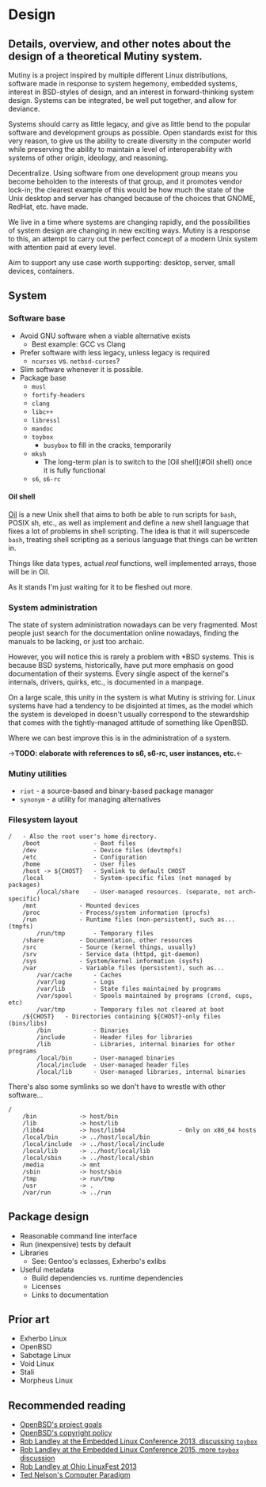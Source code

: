 # Design
## Details, overview, and other notes about the design of a theoretical Mutiny system.

Mutiny is a project inspired by multiple different Linux distributions, software made in
response to system hegemony, embedded systems, interest in BSD-styles of design, and an
interest in forward-thinking system design. Systems can be integrated, be well put together,
and allow for deviance.

Systems should carry as little legacy, and give as little bend to the popular software
and development groups as possible. Open standards exist for this very reason, to give
us the ability to create diversity in the computer world while preserving the ability to
maintain a level of interoperability with systems of other origin, ideology, and reasoning.

Decentralize. Using software from one development group means you become beholden to the
interests of that group, and it promotes vendor lock-in; the clearest example of this
would be how much the state of the Unix desktop and server has changed because of the
choices that GNOME, RedHat, etc. have made.

We live in a time where systems are changing rapidly, and the possibilities of system design
are changing in new exciting ways. Mutiny is a response to this, an attempt to carry out
the perfect concept of a modern Unix system with attention paid at every level.

Aim to support any use case worth supporting: desktop, server, small devices, containers.

## System

### Software base

- Avoid GNU software when a viable alternative exists
    - Best example: GCC vs Clang
- Prefer software with less legacy, unless legacy is required
    - `ncurses` vs. `netbsd-curses`?
- Slim software whenever it is possible.
- Package base
    - `musl`
    - `fortify-headers`
    - `clang`
    - `libc++`
    - `libressl`
    - `mandoc`
    - `toybox`
        - `busybox` to fill in the cracks, temporarily
    - `mksh`
        - The long-term plan is to switch to the [Oil shell](#Oil shell) once it is fully functional
    - `s6`, `s6-rc`

#### Oil shell

[Oil] is a new Unix shell that aims to both be able to run scripts for `bash`, POSIX sh, etc., as
well as implement and define a new shell language that fixes a lot of problems in shell scripting.
The idea is that it will superscede `bash`, treating shell scripting as a serious language that
things can be written in.

Things like data types, actual *real* functions, well implemented arrays, those will be in Oil.

As it stands I'm just waiting for it to be fleshed out more.

[Oil]: https://www.oilshell.org/

### System administration

The state of system administration nowadays can be very fragmented. Most people just search
for the documentation online nowadays, finding the manuals to be lacking, or just too archaic.

However, you will notice this is rarely a problem with *BSD systems. This is because BSD systems,
historically, have put more emphasis on good documentation of their systems. Every single aspect
of the kernel's internals, drivers, quirks, etc., is documented in a manpage.

On a large scale, this unity in the system is what Mutiny is striving for. Linux systems have had
a tendency to be disjointed at times, as the model which the system is developed in doesn't usually
correspond to the stewardship that comes with the tightly-managed attitude of something like OpenBSD.

Where we can best improve this is in the administration of a system.

->**TODO: elaborate with references to s6, s6-rc, user instances, etc.**<-

### Mutiny utilities

- `riot` - a source-based and binary-based package manager
- `synonym` - a utility for managing alternatives

### Filesystem layout

```text
/   - Also the root user's home directory.
    /boot               - Boot files
    /dev                - Device files (devtmpfs)
    /etc                - Configuration
    /home               - User files
    /host -> ${CHOST}   - Symlink to default CHOST
    /local              - System-specific files (not managed by packages)
        /local/share    - User-managed resources. (separate, not arch-specific)
    /mnt            - Mounted devices
    /proc           - Process/system information (procfs)
    /run            - Runtime files (non-persistent), such as... (tmpfs)
        /run/tmp        - Temporary files
    /share          - Documentation, other resources
    /src            - Source (kernel things, usually)
    /srv            - Service data (httpd, git-daemon)
    /sys            - System/kernel information (sysfs)
    /var            - Variable files (persistent), such as...
        /var/cache      - Caches
        /var/log        - Logs
        /var/lib        - State files maintained by programs
        /var/spool      - Spools maintained by programs (crond, cups, etc)
        /var/tmp        - Temporary files not cleared at boot
    /${CHOST}   - Directories containing ${CHOST}-only files (bins/libs)
        /bin            - Binaries
        /include        - Header files for libraries
        /lib            - Libraries, internal binaries for other programs
        /local/bin      - User-managed binaries
        /local/include  - User-managed header files
        /local/lib      - User-managed libraries, internal binaries
```

There's also some symlinks so we don't have to wrestle with other software...

```text
/
    /bin            -> host/bin
    /lib            -> host/lib
    /lib64          -> host/lib64               - Only on x86_64 hosts
    /local/bin      -> ../host/local/bin
    /local/include  -> ../host/local/include
    /local/lib      -> ../host/local/lib
    /local/sbin     -> ../host/local/sbin
    /media          -> mnt
    /sbin           -> host/sbin
    /tmp            -> run/tmp
    /usr            -> .
    /var/run        -> ../run
```

## Package design

- Reasonable command line interface
- Run (inexpensive) tests by default
- Libraries
    - See: Gentoo's eclasses, Exherbo's exlibs
- Useful metadata
    - Build dependencies vs. runtime dependencies
    - Licenses
    - Links to documentation

## Prior art

- Exherbo Linux
- OpenBSD
- Sabotage Linux
- Void Linux
- Stali
- Morpheus Linux

## Recommended reading

- [OpenBSD's project goals](https://www.openbsd.org/goals.html)
- [OpenBSD's copyright policy](https://www.openbsd.org/policy.html)
- [Rob Landley at the Embedded Linux Conference 2013, discussing `toybox`](https://www.youtube.com/watch?v=SGmtP5Lg_t0)
- [Rob Landley at the Embedded Linux Conference 2015, more `toybox` discussion](https://www.youtube.com/watch?v=04XwAbtPmAg)
- [Rob Landley at Ohio LinuxFest 2013](https://archive.org/details/OhioLinuxfest2013/24-Rob_Landley-The_Rise_and_Fall_of_Copyleft.flac)
- [Ted Nelson's Computer Paradigm](http://hyperland.com/TedCompOneLiners)

